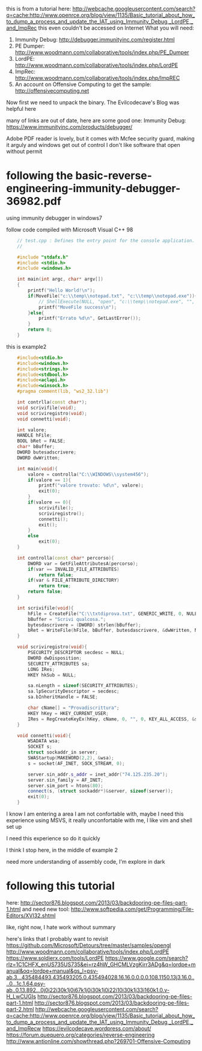 this is from a tutorial here: http://webcache.googleusercontent.com/search?q=cache:http://www.openrce.org/blog/view/1135/Basic_tutorial_about_how_to_dump_a_process_and_update_the_IAT_using_Immunity_Debug,_LordPE,_and_ImpRec this even couldn't be accessed on Internet
What you will need:
1) Immunity Debug:  http://debugger.immunityinc.com/register.html
2) PE Dumper:  http://www.woodmann.com/collaborative/tools/index.php/PE_Dumper
2) LordPE:  http://www.woodmann.com/collaborative/tools/index.php/LordPE
3) ImpRec:  http://www.woodmann.com/collaborative/tools/index.php/ImpREC
4) An account on Offensive Computing to get the sample:  http://offensivecomputing.net

Now first we need to unpack the binary.  The Evilcodecave's Blog was helpful here

many of links are out of date, here are some good one:
Immunity Debug: https://www.immunityinc.com/products/debugger/

Adobe PDF reader is lovely, but it comes with Mcfee security guard, making it arguly
and windows get out of control
I don't like software that open without permit

# following the basic-reverse-engineering-immunity-debugger-36982.pdf
using immunity debugger in windows7

follow code compiled with Microsoft Visual C++ 98
```cpp
	// test.cpp : Defines the entry point for the console application.
	//

	#include "stdafx.h"
	#include <stdio.h>
	#include <windows.h>

	int main(int argc, char* argv[])
	{
		printf("Hello World!\n");
		if(MoveFile("c:\\temp\\notepad.txt", "c:\\temp\\notepad.exe")){
			// ShellExecute(NULL, "open", "c:\\temp\\notepad.exe", "", NULL, SW_SHOW);
			printf("MoveFile success\n");
		}else{
			printf("Errato %d\n", GetLastError());
		}
		return 0;
	}
```

this is example2
```cpp
	#include<stdio.h>
	#include<windows.h>
	#include<strings.h>
	#include<stdbool.h>
	#include<aclapi.h>
	#include<winsock.h>
	#pragma comment(lib, "ws2_32.lib")

	int contrlla(const char*);
	void scrivifile(void);
	void scriviregistro(void);
	void connetti(void);

	int valore;
	HANDLE hFile;
	BOOL bRet = FALSE;
	char* bBuffer;
	DWORD butesadscrivere;
	DWORD dwWritten;

	int main(void){
		valore = controlla("C:\\WINDOWS\\system456");
		if(valore == 1){
			printf("valore trovato: %d\n", valore);
			exit(0);
		}
		if(valore == 0){
			scrivifile();
			scriviregistro();
			connetti();
			exit();
		}
		else
			exit(0);
	}

	int controlla(const char* percorso){
		DWORD var = GetFileAttributesA(percorso);
		if(var == INVALID_FILE_ATTRIBUTES)
			return false;
		if(var & FILE_ATTRIBUTE_DIRECTORY)
			return true;
		return false;
	}

	int scrivifile(void){
		hFile = CreateFile("C:\\txtdiprova.txt", GENERIC_WRITE, 0, NULL, CREATE_NEW, FILE_ATTRIBUTE_NORMAL, NULL);
		bBuffer = "Scrivi qualcosa.";
		bytesdascrivere = (DWORD) strlen(bBuffer);
		bRet = WriteFile(hFile, bBuffer, butesdascrivere, &dwWritten, NULL);
	}

	void scriviregistro(void){
		PSECURITY_DESCRIPTOR secdesc = NULL;
		DWORD dwDisposition;
		SECURITY_ATTRIBUTES sa;
		LONG IRes;
		HKEY hkSub = NULL;

		sa.nLength = sizeof(SECURITY_ATTRIBUTES);
		sa.lpSecurityDescriptor = secdesc;
		sa.bInheritHandle = FALSE;

		char cName[] = "Provadiscrittura";
		HKEY hKey = HKEY_CURRENT_USER;
		IRes = RegCreateKeyEx(hKey, cName, 0, "", 0, KEY_ALL_ACCESS, &sa, $hkSbu, $dwDisposition);
	}

	void connetti(void){
		WSADATA wsa;
		SOCKET s;
		struct sockaddr_in server;
		SWAStartup(MAKEWORD(2,2), &wsa);
		s = socket(AF_INET, SOCK_STREAM, 0);

		server.sin_addr.s_addr = inet_addr("74.125.235.20");
		server.sin_family = AF_INET;
		server.sim_port = htons(80);
		connect(s, (struct sockaddr*)&server, sizeof(server));
		exit(0);
	}
```

I know I am entering a area I am not confortable with, maybe I need this experience
using MSVS, it really unconfortable with me, I like vim and shell set up

I need this experience so do it quickly

I think I stop here, in the middle of example 2

need more understanding of assembly code, I'm explore in dark

# following this tutorial
here: http://sector876.blogspot.com/2013/03/backdooring-pe-files-part-1.html
and need new tool: http://www.softpedia.com/get/Programming/File-Editors/XVI32.shtml

like, right now, I hate work without summary

here's links that I probably want to revisit
https://github.com/Microsoft/Detours/tree/master/samples/opengl
http://www.woodmann.com/collaborative/tools/index.php/LordPE
https://www.soldierx.com/tools/LordPE
https://www.google.com/search?rlz=1C1CHFX_enUS735US735&ei=rz4hW_GHCMLVzgKirr3ADg&q=lordpe+manual&oq=lordpe+manual&gs_l=psy-ab.3...435484493.435493205.0.435494028.16.16.0.0.0.0.108.1150.13j3.16.0....0...1c.1.64.psy-ab..0.13.892...0j0i22i30k1j0i67k1j0i30k1j0i22i10i30k1j33i160k1.0.v-H_LwCUGIs
http://sector876.blogspot.com/2013/03/backdooring-pe-files-part-1.html
http://sector876.blogspot.com/2013/03/backdooring-pe-files-part-2.html
http://webcache.googleusercontent.com/search?q=cache:http://www.openrce.org/blog/view/1135/Basic_tutorial_about_how_to_dump_a_process_and_update_the_IAT_using_Immunity_Debug,_LordPE,_and_ImpRecw
https://evilcodecave.wordpress.com/about/
https://forum.quequero.org/categories/reverse-engineering
http://www.antionline.com/showthread.php?269701-Offensive-Computing
